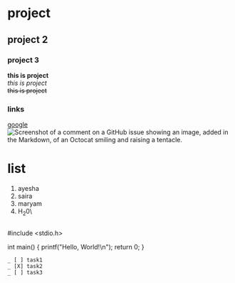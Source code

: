 # project
## project 2
### project 3


**this is project**\
_this is project_\
~~this is project~~
### links
[]()
[google](https://www.google.com/)
![Screenshot of a comment on a GitHub issue showing an image, added in the Markdown, of an Octocat smiling and raising a tentacle.](https://myoctocat.com/assets/images/base-octocat.svg)
# list
1. ayesha
2. saira
3. maryam
4. H<sub>2</sub>0\
   ```C

#include <stdio.h>

int main() {
    printf("Hello, World!\n");
    return 0;
}
```
_ [ ] task1
_ [X] task2
_ [ ] task3
